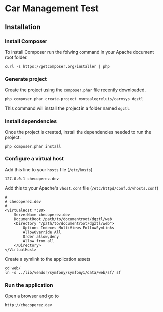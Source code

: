 # Car Management Test

## Installation

### Install Composer

To install Composer run the folwing command in your Apache document root folder.

    curl -s https://getcomposer.org/installer | php

### Generate project

Create the project using the `composer.phar` file recently downloaded.

    php composer.phar create-project montealegreluis/carmsys dgztl

This command will install the project in a folder named `dgztl`.

### Install dependencies

Once the project is created, install the dependencies needed to run the project.

    php composer.phar install

### Configure a virtual host

Add this line to your `hosts` file (`/etc/hosts`)

    127.0.0.1 checoperez.dev
    
Add this to your Apache's `vhost.conf` file (`/etc/httpd/conf.d/vhosts.conf`)

    #
    # checoperez.dev
    #
    <VirtualHost *:80>
        ServerName checoperez.dev
        DocumentRoot /path/to/documentroot/dgztl/web
        <Directory "/path/to/documentroot/dgztl/web">
            Options Indexes MultiViews FollowSymLinks
            AllowOverride All
            Order allow,deny
            Allow from all
        </Directory>
    </VirtualHost>
    
Create a symlink to the application assets

    cd web/
    ln -s ../lib/vendor/symfony/symfony1/data/web/sf/ sf

### Run the application

Open a browser and go to

    http://checoperez.dev
